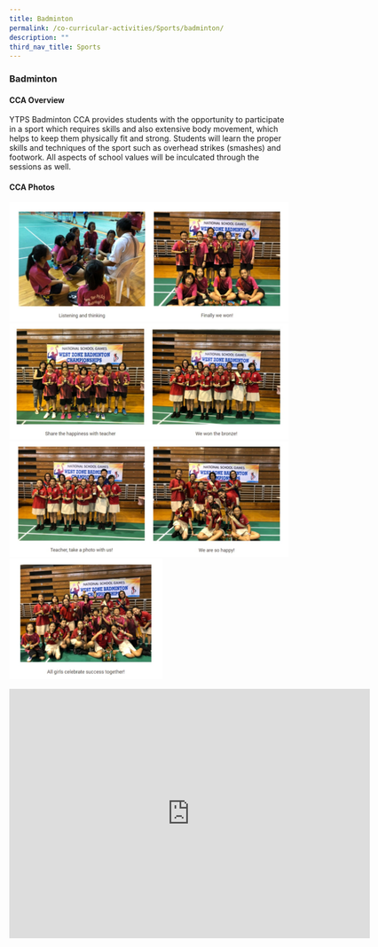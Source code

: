 ```yaml
---
title: Badminton
permalink: /co-curricular-activities/Sports/badminton/
description: ""
third_nav_title: Sports
---
```

### Badminton

#### CCA Overview

YTPS Badminton CCA provides students with the opportunity to participate in a sport which requires skills and also extensive body movement, which helps to keep them physically fit and strong. Students will learn the proper skills and techniques of the sport such as overhead strikes (smashes) and footwork. All aspects of school values will be inculcated through the sessions as well.

#### CCA Photos

![](/images/badminton%201.jpg)
![](/images/badminton%202.jpg)
![](/images/badminton%203.jpg)
<img style="width:55%" src="/images/badminton%204.jpg">
<iframe allowfullscreen="true" height="450" width="650" frameborder="0" src="https://docs.google.com/presentation/d/e/2PACX-1vTwzdcSWQL_sqSKGdJeBkCs2RxN2hdW71mrCJIdcuXz-agCiBwJxYYrCQ0LlzGhjyu-jcvXDDbYSWqA/embed?start=false&amp;loop=false&amp;delayms=5000"></iframe>